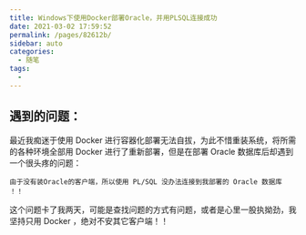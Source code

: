 ```yaml
---
title: Windows下使用Docker部署Oracle，并用PLSQL连接成功
date: 2021-03-02 17:59:52
permalink: /pages/82612b/
sidebar: auto
categories:
  - 随笔
tags:
  - 
---
```


## 遇到的问题：

最近我痴迷于使用 Docker 进行容器化部署无法自拔，为此不惜重装系统，将所需的各种环境全部用 Docker 进行了重新部署，但是在部署 Oracle 数据库后却遇到一个很头疼的问题：

`由于没有装Oracle的客户端，所以使用 PL/SQL 没办法连接到我部署的 Oracle 数据库 ！！`

这个问题卡了我两天，可能是查找问题的方式有问题，或者是心里一股执拗劲，我坚持只用 Docker ，绝对不安其它客户端！！

